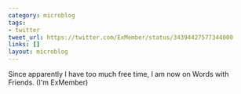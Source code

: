 ```yaml
---
category: microblog
tags:
- twitter
tweet_url: https://twitter.com/ExMember/status/34394427577344000
links: []
layout: microblog
---
```

Since apparently I have too much free time, I am now on Words with Friends. (I'm ExMember)
